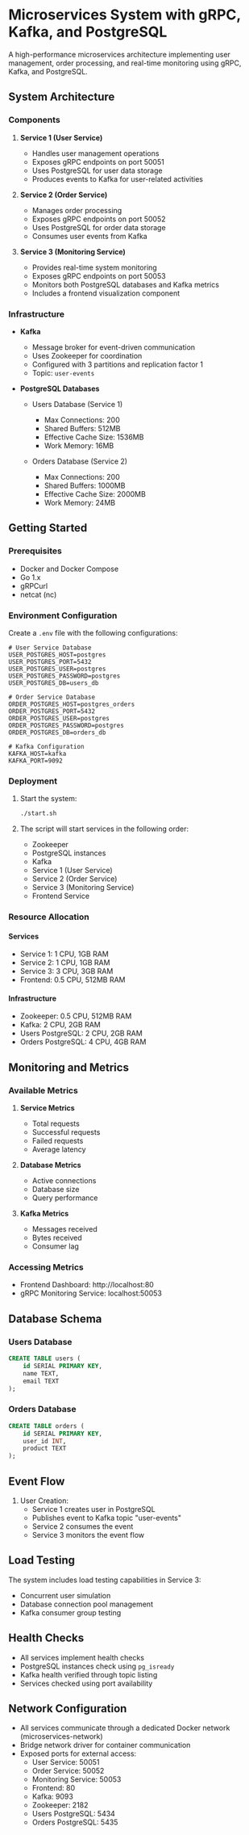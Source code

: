 # Microservices System with gRPC, Kafka, and PostgreSQL

A high-performance microservices architecture implementing user management, order processing, and real-time monitoring using gRPC, Kafka, and PostgreSQL.

## System Architecture

### Components

1. **Service 1 (User Service)**
   - Handles user management operations
   - Exposes gRPC endpoints on port 50051
   - Uses PostgreSQL for user data storage
   - Produces events to Kafka for user-related activities

2. **Service 2 (Order Service)**
   - Manages order processing
   - Exposes gRPC endpoints on port 50052
   - Uses PostgreSQL for order data storage
   - Consumes user events from Kafka

3. **Service 3 (Monitoring Service)**
   - Provides real-time system monitoring
   - Exposes gRPC endpoints on port 50053
   - Monitors both PostgreSQL databases and Kafka metrics
   - Includes a frontend visualization component

### Infrastructure

- **Kafka**
  - Message broker for event-driven communication
  - Uses Zookeeper for coordination
  - Configured with 3 partitions and replication factor 1
  - Topic: `user-events`

- **PostgreSQL Databases**
  - Users Database (Service 1)
    - Max Connections: 200
    - Shared Buffers: 512MB
    - Effective Cache Size: 1536MB
    - Work Memory: 16MB

  - Orders Database (Service 2)
    - Max Connections: 200
    - Shared Buffers: 1000MB
    - Effective Cache Size: 2000MB
    - Work Memory: 24MB

## Getting Started

### Prerequisites

- Docker and Docker Compose
- Go 1.x
- gRPCurl
- netcat (nc)

### Environment Configuration

Create a `.env` file with the following configurations:

```env
# User Service Database
USER_POSTGRES_HOST=postgres
USER_POSTGRES_PORT=5432
USER_POSTGRES_USER=postgres
USER_POSTGRES_PASSWORD=postgres
USER_POSTGRES_DB=users_db

# Order Service Database
ORDER_POSTGRES_HOST=postgres_orders
ORDER_POSTGRES_PORT=5432
ORDER_POSTGRES_USER=postgres
ORDER_POSTGRES_PASSWORD=postgres
ORDER_POSTGRES_DB=orders_db

# Kafka Configuration
KAFKA_HOST=kafka
KAFKA_PORT=9092
```

### Deployment

1. Start the system:
   ```bash
   ./start.sh
   ```

2. The script will start services in the following order:
   - Zookeeper
   - PostgreSQL instances
   - Kafka
   - Service 1 (User Service)
   - Service 2 (Order Service)
   - Service 3 (Monitoring Service)
   - Frontend Service

### Resource Allocation

#### Services
- Service 1: 1 CPU, 1GB RAM
- Service 2: 1 CPU, 1GB RAM
- Service 3: 3 CPU, 3GB RAM
- Frontend: 0.5 CPU, 512MB RAM

#### Infrastructure
- Zookeeper: 0.5 CPU, 512MB RAM
- Kafka: 2 CPU, 2GB RAM
- Users PostgreSQL: 2 CPU, 2GB RAM
- Orders PostgreSQL: 4 CPU, 4GB RAM

## Monitoring and Metrics

### Available Metrics

1. **Service Metrics**
   - Total requests
   - Successful requests
   - Failed requests
   - Average latency

2. **Database Metrics**
   - Active connections
   - Database size
   - Query performance

3. **Kafka Metrics**
   - Messages received
   - Bytes received
   - Consumer lag

### Accessing Metrics

- Frontend Dashboard: http://localhost:80
- gRPC Monitoring Service: localhost:50053

## Database Schema

### Users Database
```sql
CREATE TABLE users (
    id SERIAL PRIMARY KEY,
    name TEXT,
    email TEXT
);
```

### Orders Database
```sql
CREATE TABLE orders (
    id SERIAL PRIMARY KEY,
    user_id INT,
    product TEXT
);
```

## Event Flow

1. User Creation:
   - Service 1 creates user in PostgreSQL
   - Publishes event to Kafka topic "user-events"
   - Service 2 consumes the event
   - Service 3 monitors the event flow

## Load Testing

The system includes load testing capabilities in Service 3:
- Concurrent user simulation
- Database connection pool management
- Kafka consumer group testing

## Health Checks

- All services implement health checks
- PostgreSQL instances check using `pg_isready`
- Kafka health verified through topic listing
- Services checked using port availability

## Network Configuration

- All services communicate through a dedicated Docker network (microservices-network)
- Bridge network driver for container communication
- Exposed ports for external access:
  - User Service: 50051
  - Order Service: 50052
  - Monitoring Service: 50053
  - Frontend: 80
  - Kafka: 9093
  - Zookeeper: 2182
  - Users PostgreSQL: 5434
  - Orders PostgreSQL: 5435